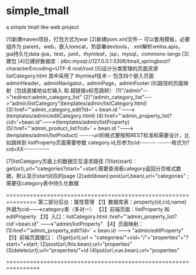 # simple_tmall
a simple tmall like web project

[1]新建maven项目，打包方式为war
[2]新建pom.xml文件-- 可以套用模板，必要组件为 parent，web，嵌入tomcat，热部署devtools，
xml解析xmlns.apis，jpa持久化data-jpa，test，junit，thymleaf，jsp，mysql，commons-langs
[3]建包
[4]已建好数据库：jdbc:mysql://127.0.0.1:3306/tmall_springboot?characterEncoding=UTF-8
root/root
[5]设计分类管理的页面资源 listCategory.html
其中采用了 thymleaf技术-- 包含四个嵌入页面 adminHeader，adminNavigator，adminPage，adminFooter
[6]路径的页面映射（包括直接地址栏输入 和 超链接a标签跳转）
(1)"/admin"-->"redirect:admin_category_list"
(2)"/admin_category_list"--->"admin/listCategory"(templates/admin/listCategory.html)
(3):href="'admin_category_edit?id=' + bean.id "--->(templates/admin/editCategory.html)
(4):href="'admin_property_list?cid='+bean.id"--->(templates/admin/listProperty)
(5):href="'admin_product_list?cid=' + bean.id "--->(templates/admin/listProduct)
------url的格式要按照REST标准和需要设计，比如跳转到 listProperty页面需要参数 category.id,形参为cid-------
------格式为?cid=XX-----------

[7]listCategory页面上的数据交互请求路径
(1)list(start)：get(url),url="categories?start="+start;需要查询表category返回分页格式数据，默认显示start对应的page
(2)add(bean):post(url,bean),url="categories" ;需要往category表中持久化数据


===============================================================
第二部分后台：属性管理
【1】数据库表：property(id,cid,name) 外键为cid--->category表（多对一）
【2】前端页面：listProperty 和 editProperty
【3】入口：listCategory.html :href="'admin_property_list?cid'=bean.id" --->"admin/listProperty"
【4】页面映射：
(1):href="'admin_property_edit?id=' + bean.id ---> "admin/editProperty"
【5】前端页面接口：
(1)get(url);url =  "categories/"+cid+"/"+"properties"+"?start="+start;
(2)post(url,this.bean);url="properties"
(3)delete(url);url="properties/"+id
(4)put(url,vue.bean);url="properties"

================================================================